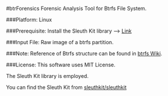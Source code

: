 #btrForensics
Forensic Analysis Tool for Btrfs File System.

###Platform:
Linux

###Prerequisite:
Install the Sleuth Kit library --> [Link](https://github.com/sleuthkit/sleuthkit.git)

###Input File:
Raw image of a btrfs partition.

###Note:
Reference of Btrfs structure can be found in [btrfs Wiki](https://btrfs.wiki.kernel.org/index.php/Main_Page).

###License:
This software uses MIT License.

The Sleuth Kit library is employed.

You can find the Sleuth Kit from [sleuthkit/sleuthkit](https://github.com/sleuthkit/sleuthkit.git)

